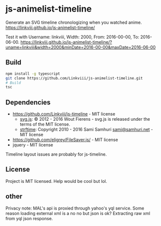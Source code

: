 # js-animelist-timeline

Generate an SVG timeline chronologizing when you watched anime. https://linkviii.github.io/js-animelist-timeline/

Test it with Username: linkviii, Width: 2000, From: 2016-00-00, To: 2016-06-00. https://linkviii.github.io/js-animelist-timeline/?uname=linkviii&width=2000&minDate=2016-00-00&maxDate=2016-06-00


## Build
```Bash
npm install -g typescript
git clone https://github.com/Linkviii/js-animelist-timeline.git
# Build
tsc
```

## Dependencies 
* https://github.com/Linkviii/js-timeline - MIT license
  * [svg.js](http://svgjs.com/): © 2012 - 2016 Wout Fierens - svg.js is released under the terms of the MIT license. 
  * [strftime](https://github.com/samsonjs/strftime): Copyright 2010 - 2016 Sami Samhuri sami@samhuri.net - MIT license
* https://github.com/eligrey/FileSaver.js/ - MIT license
* jquery - MIT license

Timeline layout issues are probably for js-timeline. 

## License
Project is MIT licensed. Help would be cool but lol.

## other
Privacy note: MAL's api is proxied through yahoo's yql service. Some reason loading external xml is a no no but json is ok? Extracting raw xml from yql json response.
